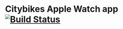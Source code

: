 #  Citybikes Apple Watch app [![Build Status](https://app.bitrise.io/app/9b0bb4578a75d1ff/status.svg?token=FZPwJ5Js7fbmdDz6zJBLXQ&branch=master)](https://app.bitrise.io/app/9b0bb4578a75d1ff)

